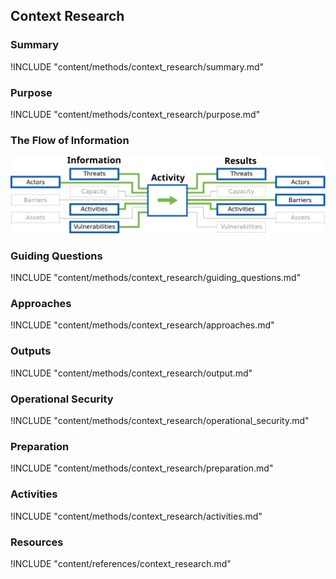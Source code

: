 ## Context Research

### Summary
!INCLUDE "content/methods/context_research/summary.md"

### Purpose
!INCLUDE "content/methods/context_research/purpose.md"

### The Flow of Information
![ Information Flow](content/images/info_flows/context_research.svg)

### Guiding Questions
!INCLUDE "content/methods/context_research/guiding_questions.md"

### Approaches
!INCLUDE "content/methods/context_research/approaches.md"

### Outputs
!INCLUDE "content/methods/context_research/output.md"

### Operational Security
!INCLUDE "content/methods/context_research/operational_security.md"

### Preparation
!INCLUDE "content/methods/context_research/preparation.md"

### Activities
!INCLUDE "content/methods/context_research/activities.md"

### Resources

<div class="greybox">
!INCLUDE "content/references/context_research.md"
</div>